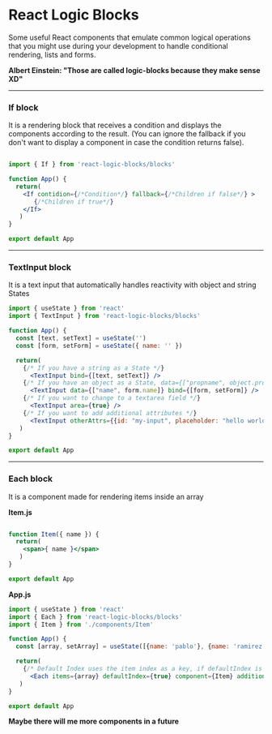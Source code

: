 # React Logic Blocks

Some useful React components that emulate common logical operations that you might use during your development to handle conditional rendering, lists and forms.

**Albert Einstein: "Those are called logic-blocks because they make sense XD"**

------------

### If block
It is a rendering block that receives a condition and displays the components according to the result. (You can ignore the fallback if you don't want to display a component in case the condition returns false).

```jsx

import { If } from 'react-logic-blocks/blocks'

function App() {
  return(
    <If contidion={/*Condition*/} fallback={/*Children if false*/} >
       {/*Children if true*/}
    </If>
   )
}

export default App
```
------------

### TextInput block
It is a text input that automatically handles reactivity with object and string States

```jsx
import { useState } from 'react'
import { TextInput } from 'react-logic-blocks/blocks'

function App() {
  const [text, setText] = useState('')
  const [form, setForm] = useState({ name: '' })

  return(
    {/* If you have a string as a State */}
      <TextInput bind={[text, setText]} />
    {/* If you have an object as a State, data={["propname", object.propname]} */}
      <TextInput data={["name", form.name]} bind={[form, setForm]} />
    {/* If you want to change to a textarea field */}
      <TextInput area={true} />
    {/* If you want to add additional attributes */}
      <TextInput otherAttrs={{id: "my-input", placeholder: "hello world"}} />
   )
}

export default App
```

------------

### Each block
It is a component made for rendering items inside an array

**Item.js**
```jsx

function Item({ name }) {
  return(
    <span>{ name }</span>
   )
}

export default App
```

**App.js**
```jsx
import { useState } from 'react'
import { Each } from 'react-logic-blocks/blocks'
import { Item } from './components/Item'

function App() {
  const [array, setArray] = useState([{name: 'pablo'}, {name: 'ramirez'}, {name: 'fer'}])

  return(
    {/* Default Index uses the item index as a key, if defaultIndex is set to false, the component will search for an id property on each item of the array */}
      <Each items={array} defaultIndex={true} component={Item} additional={{ /*Other props*/ }} />
   )
}

export default App
```

**Maybe there will me more components in a future**
